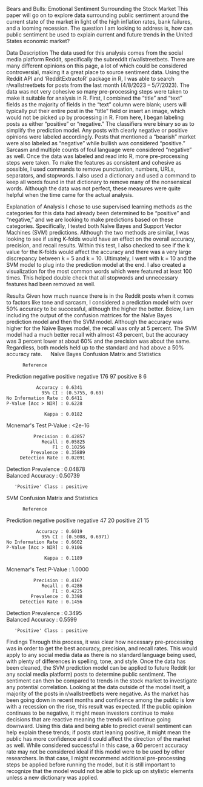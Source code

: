 Bears and Bulls: Emotional Sentiment Surrounding the Stock Market
This paper will go on to explore data surrounding public sentiment around the current state of the market in light of the high inflation rates, bank failures, and a looming recession. The question I am looking to address is, how can public sentiment be used to explain current and future trends in the United States economic market? 

Data Description
The data used for this analysis comes from the social media platform Reddit, specifically the subreddit r/wallstreetbets. There are many different opinions on this page, a lot of which could be considered controversial, making it a great place to source sentiment data.
Using the Reddit API and ‘RedditExtractoR’ package in R, I was able to search r/wallstreetbets for posts from the last month (4/8/2023 – 5/7/2023). The data was not very cohesive so many pre-processing steps were taken to make it suitable for analysis in R. First, I combined the “title” and “text” fields as the majority of fields in the “text” column were blank; users will typically put their entire post in the “title” field or insert an image, which would not be picked up by processing in R. From here, I began labeling posts as either “positive” or “negative.” The classifiers were binary so as to simplify the prediction model. Any posts with clearly negative or positive opinions were labeled accordingly. Posts that mentioned a “bearish” market were also labeled as “negative” while bullish was considered “positive.” Sarcasm and multiple counts of foul language were considered “negative” as well. 
Once the data was labeled and read into R, more pre-processing steps were taken. To make the features as consistent and cohesive as possible, I used commands to remove punctuation, numbers, URLs, separators, and stopwords. I also used a dictionary and used a command to keep all words found in that dictionary to remove many of the nonsensical words. Although the data was not perfect, these measures were quite helpful when the time came for the actual analysis. 

Explanation of Analysis
I chose to use supervised learning methods as the categories for this data had already been determined to be “positive” and “negative,” and we are looking to make predictions based on these categories. Specifically, I tested both Naïve Bayes and Support Vector Machines (SVM) predictions. Although the two methods are similar, I was looking to see if using K-folds would have an effect on the overall accuracy, precision, and recall results. Within this test, I also checked to see if the k value for the K-folds would affect the accuracy and there was a very large discrepancy between k = 5 and k = 10. Ultimately, I went with k = 10 and the SVM model to plug into the prediction model at the end.
I also created a visualization for the most common words which were featured at least 100 times. This helped double check that all stopwords and unnecessary features had been removed as well.   
 

Results
Given how much nuance there is in the Reddit posts when it comes to factors like tone and sarcasm, I considered a prediction model with over 50% accuracy to be successful, although the higher the better. Below, I am including the output of the confusion matrices for the Naïve Bayes prediction model and then the SVM model. Although the accuracy was higher for the Naïve Bayes model, the recall was only at 5 percent. The SVM model had a much better recall with almost 43 percent, but the accuracy was 3 percent lower at about 60% and the precision was about the same. Regardless, both models held up to the standard and had above a 50% accuracy rate.  
Naïve Bayes
Confusion Matrix and Statistics

          Reference
Prediction negative positive
  negative      176       97
  positive        8        6
                                        
               Accuracy : 0.6341        
                 95% CI : (0.5755, 0.69)
    No Information Rate : 0.6411        
    P-Value [Acc > NIR] : 0.6228        
                                        
                  Kappa : 0.0182        
                                        
 Mcnemar's Test P-Value : <2e-16        
                                        
              Precision : 0.42857       
                 Recall : 0.05825       
                     F1 : 0.10256       
             Prevalence : 0.35889       
         Detection Rate : 0.02091       
   Detection Prevalence : 0.04878       
      Balanced Accuracy : 0.50739       
                                        
       'Positive' Class : positive  



SVM 
Confusion Matrix and Statistics

          Reference
Prediction negative positive
  negative       47       20
  positive       21       15
                                          
               Accuracy : 0.6019          
                 95% CI : (0.5008, 0.6971)
    No Information Rate : 0.6602          
    P-Value [Acc > NIR] : 0.9106          
                                          
                  Kappa : 0.1189          
                                          
 Mcnemar's Test P-Value : 1.0000          
                                          
              Precision : 0.4167          
                 Recall : 0.4286          
                     F1 : 0.4225          
             Prevalence : 0.3398          
         Detection Rate : 0.1456          
   Detection Prevalence : 0.3495          
      Balanced Accuracy : 0.5599          
                                          
       'Positive' Class : positive


Findings
Through this process, it was clear how necessary pre-processing was in order to get the best accuracy, precision, and recall rates. This would apply to any social media data as there is no standard language being used, with plenty of differences in spelling, tone, and style. Once the data has been cleaned, the SVM prediction model can be applied to future Reddit (or any social media platform) posts to determine public sentiment. The sentiment can then be compared to trends in the stock market to investigate any potential correlation. 
Looking at the data outside of the model itself, a majority of the posts in r/wallstreetbets were negative. As the market has been going down in recent months and confidence among the public is low with a recession on the rise, this result was expected. If the public opinion continues to be negative, it might mean investors continue to make decisions that are reactive meaning the trends will continue going downward. Using this data and being able to predict overall sentiment can help explain these trends; if posts start leaning positive, it might mean the public has more confidence and it could affect the direction of the market as well.
While considered successful in this case, a 60 percent accuracy rate may not be considered ideal if this model were to be used by other researchers. In that case, I might recommend additional pre-processing steps be applied before running the model, but it is still important to recognize that the model would not be able to pick up on stylistic elements unless a new dictionary was applied.
